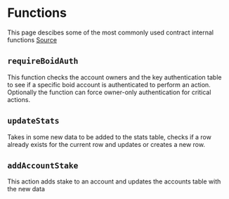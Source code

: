 # Functions
This page descibes some of the most commonly used contract internal functions
[Source](https://github.com/animuslabs/boid-system-ts/blob/master/assembly/actions/1-init.ts)

## `requireBoidAuth`
This function checks the account owners and the key authentication table to see if a specific boid account is authenticated to perform an action. Optionally the function can force owner-only authentication for critical actions.

## `updateStats`
Takes in some new data to be added to the stats table, checks if a row already exists for the current row and updates or creates a new row.

## `addAccountStake`
This action adds stake to an account and updates the accounts table with the new data
